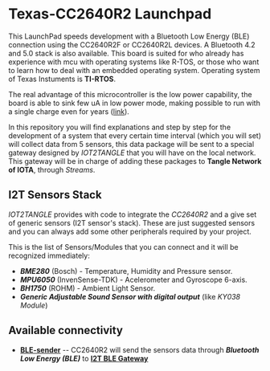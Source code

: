 # Texas-CC2640R2 Launchpad

This LaunchPad speeds development with a Bluetooth Low Energy (BLE) connection using the CC2640R2F or CC2640R2L devices. A Bluetooth 4.2 and 5.0 stack is also available.
This board is suited for who already has experience with mcu with operating systems like R-TOS, or those who want to learn how to deal with an embedded operating system.
Operating system of Texas Instuments is **TI-RTOS**.

The real advantage of this microcontroller is the low power capability, the board is able to sink few uA in low power mode, making possible to run with a single charge even for years ([link](https://www.ti.com/tool/TIDA-00757)). 

In this repository you will find explanations and step by step for the development of a system that every certain time interval (which you will set) will collect data from 5 sensors, this data package will be sent to a special gateway designed by *IOT2TANGLE* that you will have on the local network. This gateway will be in charge of adding these packages to **Tangle Network of IOTA**, through *Streams*.

## I2T Sensors Stack

*IOT2TANGLE* provides with code to integrate the *CC2640R2* and a give set of generic sensors (I2T sensor's stack). These are just suggested sensors and you can always add some other peripherals required by your project.

This is the list of Sensors/Modules that you can connect and it will be recognized immediately:
- ***BME280*** (Bosch) - Temperature, Humidity and Pressure sensor.
- ***MPU6050*** (InvenSense-TDK) - Acelerometer and Gyroscope 6-axis.
- ***BH1750*** (ROHM) - Ambient Light Sensor.
- ***Generic Adjustable Sound Sensor with digital output*** (like *KY038 Module*)

## Available connectivity

- **[BLE-sender](https://github.com/iot2tangle/Texas-CC2640R2/tree/main/BLE-sender)** -- CC2640R2 will send the sensors data through ***Bluetooth Low Energy (BLE)*** to **[I2T BLE Gateway](https://github.com/iot2tangle/Streams-ble-gateway)**
